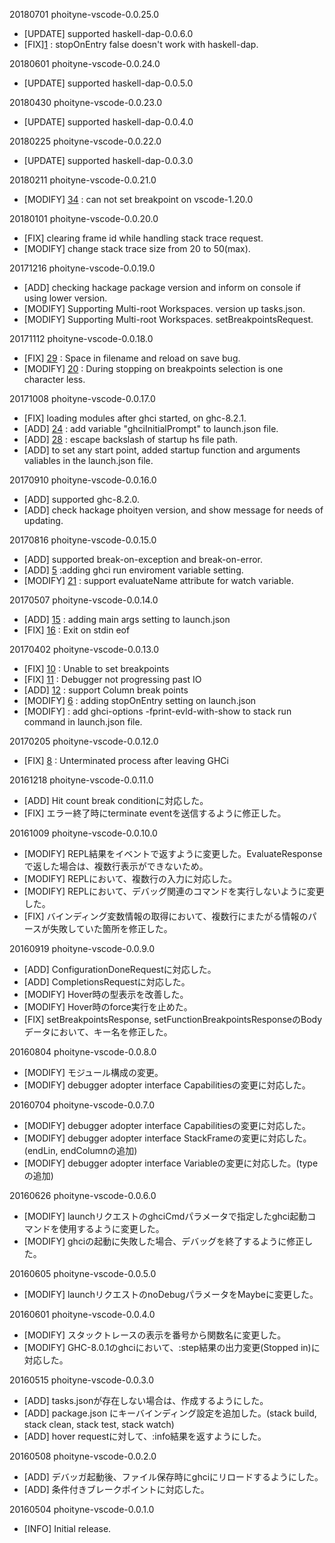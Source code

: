 
20180701 phoityne-vscode-0.0.25.0
  * [UPDATE] supported haskell-dap-0.0.6.0
  * [FIX][1](https://github.com/phoityne/haskell-debug-adapter/issues/1) : stopOnEntry false doesn't work with haskell-dap.


20180601 phoityne-vscode-0.0.24.0
  * [UPDATE] supported haskell-dap-0.0.5.0


20180430 phoityne-vscode-0.0.23.0
  * [UPDATE] supported haskell-dap-0.0.4.0


20180225 phoityne-vscode-0.0.22.0
  * [UPDATE] supported haskell-dap-0.0.3.0


20180211 phoityne-vscode-0.0.21.0
  * [MODIFY] [34](https://github.com/phoityne/phoityne-vscode/issues/34) : can not set breakpoint on vscode-1.20.0


20180101 phoityne-vscode-0.0.20.0
  * [FIX] clearing frame id while handling stack trace request.
  * [MODIFY] change stack trace size from 20 to 50(max).


20171216 phoityne-vscode-0.0.19.0
  * [ADD] checking hackage package version and inform on console if using lower version.
  * [MODIFY] Supporting Multi-root Workspaces. version up tasks.json.
  * [MODIFY] Supporting Multi-root Workspaces. setBreakpointsRequest. 


20171112 phoityne-vscode-0.0.18.0
  * [FIX] [29](https://github.com/phoityne/phoityne-vscode/issues/29) : Space in filename and reload on save bug.
  * [MODIFY] [20](https://github.com/phoityne/phoityne-vscode/issues/20) : During stopping on breakpoints selection is one character less.


20171008 phoityne-vscode-0.0.17.0
  * [FIX] loading modules after ghci started, on ghc-8.2.1.
  * [ADD] [24](https://github.com/phoityne/phoityne-vscode/issues/24) : add variable "ghciInitialPrompt" to launch.json file.
  * [ADD] [28](https://github.com/phoityne/phoityne-vscode/issues/28) : escape backslash of startup hs file path.
  * [ADD] to set any start point, added startup function and arguments valiables in the launch.json file.


20170910 phoityne-vscode-0.0.16.0
  * [ADD] supported ghc-8.2.0.
  * [ADD] check hackage phoityen version, and show message for needs of updating.


20170816 phoityne-vscode-0.0.15.0
  * [ADD] supported break-on-exception and break-on-error.
  * [ADD] [5](https://github.com/phoityne/phoityne-vscode/issues/5) :adding ghci run enviroment variable setting. 
  * [MODIFY] [21](https://github.com/phoityne/phoityne-vscode/issues/21) : support evaluateName attribute for watch variable.


20170507 phoityne-vscode-0.0.14.0
  * [ADD] [15](https://github.com/phoityne/phoityne-vscode/issues/15) : adding main args setting to launch.json
  * [FIX] [16](https://github.com/phoityne/phoityne-vscode/issues/16) : Exit on stdin eof


20170402 phoityne-vscode-0.0.13.0
  * [FIX] [10](https://github.com/phoityne/phoityne-vscode/issues/10) : Unable to set breakpoints
  * [FIX] [11](https://github.com/phoityne/phoityne-vscode/issues/11) : Debugger not progressing past IO
  * [ADD] [12](https://github.com/phoityne/phoityne-vscode/issues/12) : support Column break points
  * [MODIFY] [6](https://github.com/phoityne/phoityne-vscode/issues/6) : adding stopOnEntry setting on launch.json 
  * [MODIFY] : add ghci-options -fprint-evld-with-show to stack run command in launch.json file.


20170205 phoityne-vscode-0.0.12.0
  * [FIX] [8](https://github.com/phoityne/phoityne-vscode/issues/8) : Unterminated process after leaving GHCi 


20161218 phoityne-vscode-0.0.11.0
  * [ADD] Hit count break conditionに対応した。
  * [FIX] エラー終了時にterminate eventを送信するように修正した。 


20161009 phoityne-vscode-0.0.10.0
  * [MODIFY] REPL結果をイベントで返すように変更した。EvaluateResponseで返した場合は、複数行表示ができないため。 
  * [MODIFY] REPLにおいて、複数行の入力に対応した。 
  * [MODIFY] REPLにおいて、デバッグ関連のコマンドを実行しないように変更した。 
  * [FIX] バインディング変数情報の取得において、複数行にまたがる情報のパースが失敗していた箇所を修正した。 


20160919 phoityne-vscode-0.0.9.0
  * [ADD] ConfigurationDoneRequestに対応した。
  * [ADD] CompletionsRequestに対応した。
  * [MODIFY] Hover時の型表示を改善した。
  * [MODIFY] Hover時のforce実行を止めた。
  * [FIX] setBreakpointsResponse, setFunctionBreakpointsResponseのBodyデータにおいて、キー名を修正した。


20160804 phoityne-vscode-0.0.8.0
  * [MODIFY] モジュール構成の変更。
  * [MODIFY] debugger adopter interface Capabilitiesの変更に対応した。


20160704 phoityne-vscode-0.0.7.0
  * [MODIFY] debugger adopter interface Capabilitiesの変更に対応した。
  * [MODIFY] debugger adopter interface StackFrameの変更に対応した。(endLin, endColumnの追加)
  * [MODIFY] debugger adopter interface Variableの変更に対応した。(typeの追加)
  

20160626 phoityne-vscode-0.0.6.0

  * [MODIFY] launchリクエストのghciCmdパラメータで指定したghci起動コマンドを使用するように変更した。
  * [MODIFY] ghciの起動に失敗した場合、デバッグを終了するように修正した。


20160605 phoityne-vscode-0.0.5.0

  * [MODIFY] launchリクエストのnoDebugパラメータをMaybeに変更した。


20160601 phoityne-vscode-0.0.4.0

  * [MODIFY] スタックトレースの表示を番号から関数名に変更した。
  * [MODIFY] GHC-8.0.1のghciにおいて、:step結果の出力変更(Stopped in)に対応した。


20160515 phoityne-vscode-0.0.3.0

  * [ADD] tasks.jsonが存在しない場合は、作成するようにした。
  * [ADD] package.json にキーバインディング設定を追加した。(stack build, stack clean, stack test, stack watch)
  * [ADD] hover requestに対して、:info結果を返すようにした。


20160508 phoityne-vscode-0.0.2.0

  * [ADD] デバッガ起動後、ファイル保存時にghciにリロードするようにした。
  * [ADD] 条件付きブレークポイントに対応した。


20160504 phoityne-vscode-0.0.1.0

  * [INFO] Initial release.


